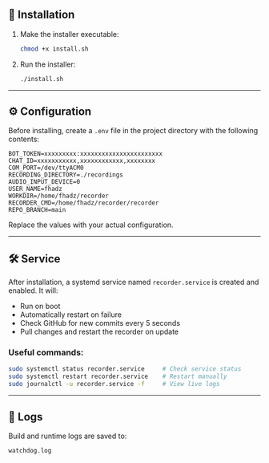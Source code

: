 ## 🚀 Installation

1. Make the installer executable:

   ```bash
   chmod +x install.sh

2. Run the installer:

   ```bash
   ./install.sh
   ```

---

## ⚙️ Configuration

Before installing, create a `.env` file in the project directory with the following contents:

```env
BOT_TOKEN=xxxxxxxxx:xxxxxxxxxxxxxxxxxxxxxxx
CHAT_ID=xxxxxxxxxxx,xxxxxxxxxxxx,xxxxxxxx
COM_PORT=/dev/ttyACM0
RECORDING_DIRECTORY=./recordings
AUDIO_INPUT_DEVICE=0
USER_NAME=fhadz
WORKDIR=/home/fhadz/recorder
RECORDER_CMD=/home/fhadz/recorder/recorder
REPO_BRANCH=main
```

Replace the values with your actual configuration.

---

## 🛠 Service

After installation, a systemd service named `recorder.service` is created and enabled. It will:

* Run on boot
* Automatically restart on failure
* Check GitHub for new commits every 5 seconds
* Pull changes and restart the recorder on update

### Useful commands:

```bash
sudo systemctl status recorder.service     # Check service status
sudo systemctl restart recorder.service    # Restart manually
sudo journalctl -u recorder.service -f     # View live logs
```

---

## 📄 Logs

Build and runtime logs are saved to:

```
watchdog.log
```